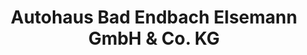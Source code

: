 ---
title: "Autohaus Bad Endbach Elsemann GmbH & Co. KG"
url: /bad-endbach/autohaus-bad-endbach-elsemann-gmbh-und-co-kg/
shop: Autohaus
---